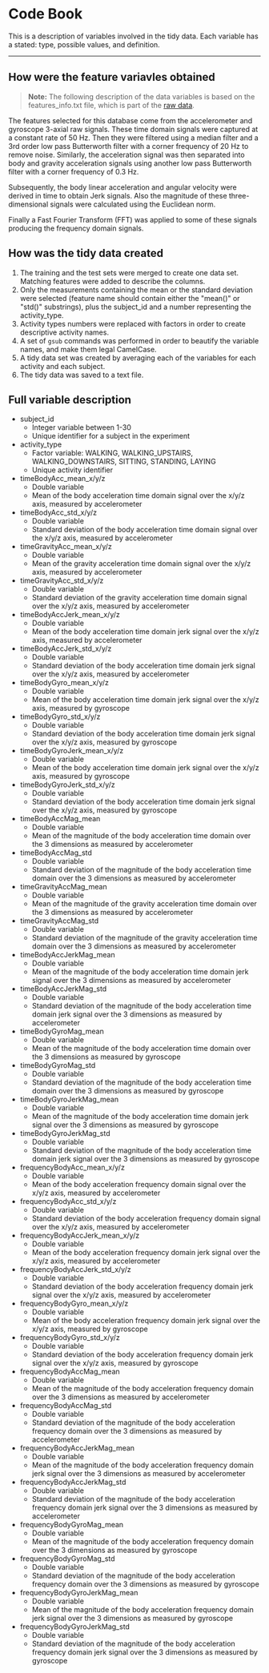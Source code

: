 **Code Book**
============================
This is a description of variables involved in the tidy data. Each variable has a stated: type, possible values, and definition.

----------

How were the feature variavles obtained
------------
> **Note:**
> The following description of the data variables is based on the features_info.txt file, which is part of the [raw data](https://d396qusza40orc.cloudfront.net/getdata/projectfiles/UCI%20HAR%20Dataset.zip).

The features selected for this database come from the accelerometer and gyroscope 3-axial raw signals. These time domain signals were captured at a constant rate of 50 Hz. Then they were filtered using a median filter and a 3rd order low pass Butterworth filter with a corner frequency of 20 Hz to remove noise. Similarly, the acceleration signal was then separated into body and gravity acceleration signals using another low pass Butterworth filter with a corner frequency of 0.3 Hz. 

Subsequently, the body linear acceleration and angular velocity were derived in time to obtain Jerk signals. Also the magnitude of these three-dimensional signals were calculated using the Euclidean norm. 

Finally a Fast Fourier Transform (FFT) was applied to some of these signals producing the frequency domain signals. 

How was the tidy data created
------------
 1. The training and the test sets were merged to create one data set. Matching features were added to describe the columns.
 2. Only the measurements containing the mean or the standard deviation were selected (feature name should contain either the "mean()" or "std()" substrings), plus the subject_id and a number representing the activity\_type. 
 3. Activity types numbers were replaced with factors in order to create descriptive activity names.
 4. A set of `gsub` commands was performed in order to beautify the variable names, and make them legal CamelCase.
 5. A tidy data set was created by averaging each of the variables for each activity and each subject.
 6. The tidy data was saved to a text file.

Full variable description
------------
 - subject_id
	 - Integer variable between 1-30
	 - Unique identifier for a subject in the experiment 
 - activity_type
	 - Factor variable: WALKING, WALKING\_UPSTAIRS, WALKING\_DOWNSTAIRS, SITTING, STANDING, LAYING
	 - Unique activity identifier
 - timeBodyAcc\_mean_x/y/z
	 - Double variable
	 - Mean of the body acceleration time domain signal over the x/y/z axis, measured by accelerometer
 - timeBodyAcc\_std_x/y/z
	 - Double variable
	 - Standard deviation of the body acceleration time domain signal over the x/y/z axis, measured by accelerometer
 - timeGravityAcc\_mean_x/y/z
	 - Double variable
	 - Mean of the gravity acceleration time domain signal over the x/y/z axis, measured by accelerometer
 - timeGravityAcc\_std_x/y/z
	 - Double variable
	 - Standard deviation of the gravity acceleration time domain signal over the x/y/z axis, measured by accelerometer
 - timeBodyAccJerk\_mean_x/y/z
	 - Double variable
	 - Mean of the body acceleration time domain jerk signal over the x/y/z axis, measured by accelerometer
 - timeBodyAccJerk\_std_x/y/z
	 - Double variable
	 - Standard deviation of the body acceleration time domain jerk signal over the x/y/z axis, measured by accelerometer
 - timeBodyGyro\_mean_x/y/z
	 - Double variable
	 - Mean of the body acceleration time domain jerk signal over the x/y/z axis, measured by gyroscope
 - timeBodyGyro\_std_x/y/z
	 - Double variable
	 - Standard deviation of the body acceleration time domain jerk signal over the x/y/z axis, measured by gyroscope
 - timeBodyGyroJerk\_mean_x/y/z
	 - Double variable
	 - Mean of the body acceleration time domain jerk signal over the x/y/z axis, measured by gyroscope 
 - timeBodyGyroJerk\_std_x/y/z
	 - Double variable
	 - Standard deviation of the body acceleration time domain jerk signal over the x/y/z axis, measured by gyroscope 
 - timeBodyAccMag_mean
	 - Double variable
	 - Mean of the magnitude of the body acceleration time domain over the 3 dimensions  as measured by accelerometer
 - timeBodyAccMag_std
	 - Double variable
	 - Standard deviation of the magnitude of the body acceleration time domain over the 3 dimensions as measured by accelerometer
 - timeGravityAccMag_mean
	 - Double variable
	 - Mean of the magnitude of the gravity acceleration time domain over the 3 dimensions as measured by accelerometer
 - timeGravityAccMag_std
	 - Double variable
	 - Standard deviation of the magnitude of the gravity acceleration time domain over the 3 dimensions as measured by accelerometer
 - timeBodyAccJerkMag_mean
	 - Double variable
	 - Mean of the magnitude of the body acceleration time domain jerk signal over the 3 dimensions as measured by accelerometer
 - timeBodyAccJerkMag_std
	 - Double variable
	 - Standard deviation of the magnitude of the body acceleration time domain jerk signal over the 3 dimensions as measured by accelerometer
 - timeBodyGyroMag_mean
	 - Double variable
	 - Mean of the magnitude of the body acceleration time domain over the 3 dimensions  as measured by gyroscope
 - timeBodyGyroMag_std
 	 - Double variable
	 - Standard deviation of the magnitude of the body acceleration time domain over the 3 dimensions  as measured by gyroscope 
 - timeBodyGyroJerkMag_mean
	 - Double variable
	 - Mean of the magnitude of the body acceleration time domain jerk signal over the 3 dimensions as measured by gyroscope
 - timeBodyGyroJerkMag_std
 	 - Double variable
	 - Standard deviation of the magnitude of the body acceleration time domain jerk signal over the 3 dimensions as measured by gyroscope
 - frequencyBodyAcc\_mean_x/y/z
	 - Double variable
	 - Mean of the body acceleration frequency domain signal over the x/y/z axis, measured by accelerometer
 - frequencyBodyAcc\_std_x/y/z
	 - Double variable
	 - Standard deviation of the body acceleration frequency domain signal over the x/y/z axis, measured by accelerometer
 - frequencyBodyAccJerk\_mean_x/y/z
 	 - Double variable
	 - Mean of the body acceleration frequency domain jerk signal over the x/y/z axis, measured by accelerometer
 - frequencyBodyAccJerk\_std_x/y/z
 	 - Double variable
	 - Standard deviation of the body acceleration frequency domain jerk signal over the x/y/z axis, measured by accelerometer
 - frequencyBodyGyro\_mean_x/y/z
	 - Double variable
	 - Mean of the body acceleration frequency domain jerk signal over the x/y/z axis, measured by gyroscope
 - frequencyBodyGyro\_std_x/y/z
 	 - Double variable
	 - Standard deviation of the body acceleration frequency domain jerk signal over the x/y/z axis, measured by gyroscope
 - frequencyBodyAccMag_mean
	 - Double variable
	 - Mean of the magnitude of the body acceleration frequency domain over the 3 dimensions  as measured by accelerometer
 - frequencyBodyAccMag_std
	 - Double variable
	 - Standard deviation of the magnitude of the body acceleration frequency domain over the 3 dimensions  as measured by accelerometer
 - frequencyBodyAccJerkMag_mean
	 - Double variable
	 - Mean of the magnitude of the body acceleration frequency domain jerk signal over the 3 dimensions as measured by accelerometer
 - frequencyBodyAccJerkMag_std
	 - Double variable
	 - Standard deviation of the magnitude of the body acceleration frequency domain jerk signal over the 3 dimensions as measured by accelerometer
 - frequencyBodyGyroMag_mean
	 - Double variable
	 - Mean of the magnitude of the body acceleration frequency domain over the 3 dimensions  as measured by gyroscope
 - frequencyBodyGyroMag_std
	 - Double variable
	 - Standard deviation of the magnitude of the body acceleration frequency domain over the 3 dimensions  as measured by gyroscope
 - frequencyBodyGyroJerkMag_mean
	 - Double variable
	 - Mean of the magnitude of the body acceleration frequency domain jerk signal over the 3 dimensions as measured by gyroscope
 - frequencyBodyGyroJerkMag_std
 	 - Double variable
	 - Standard deviation of the magnitude of the body acceleration frequency domain jerk signal over the 3 dimensions as measured by gyroscope
